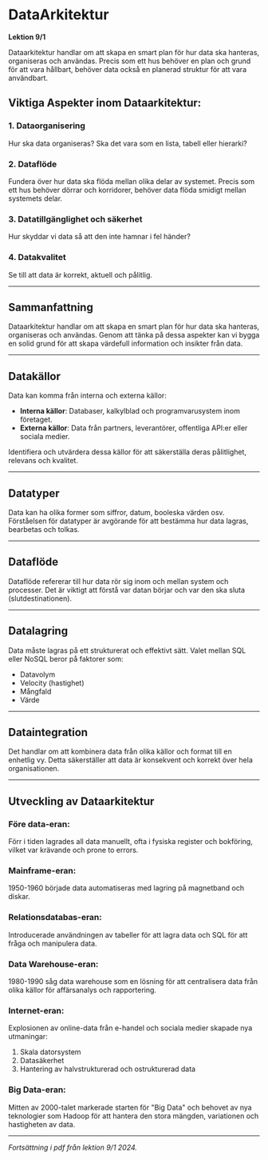 # DataArkitektur
**Lektion 9/1**

Dataarkitektur handlar om att skapa en smart plan för hur data ska hanteras, organiseras och användas. Precis som ett hus behöver en plan och grund för att vara hållbart, behöver data också en planerad struktur för att vara användbart.

## Viktiga Aspekter inom Dataarkitektur:

### 1. Dataorganisering
Hur ska data organiseras? Ska det vara som en lista, tabell eller hierarki?

### 2. Dataflöde
Fundera över hur data ska flöda mellan olika delar av systemet. Precis som ett hus behöver dörrar och korridorer, behöver data flöda smidigt mellan systemets delar.

### 3. Datatillgänglighet och säkerhet
Hur skyddar vi data så att den inte hamnar i fel händer?

### 4. Datakvalitet
Se till att data är korrekt, aktuell och pålitlig.

---

## Sammanfattning
Dataarkitektur handlar om att skapa en smart plan för hur data ska hanteras, organiseras och användas. Genom att tänka på dessa aspekter kan vi bygga en solid grund för att skapa värdefull information och insikter från data.

---

## Datakällor
Data kan komma från interna och externa källor:
- **Interna källor**: Databaser, kalkylblad och programvarusystem inom företaget.
- **Externa källor**: Data från partners, leverantörer, offentliga API:er eller sociala medier.

Identifiera och utvärdera dessa källor för att säkerställa deras pålitlighet, relevans och kvalitet.

---

## Datatyper
Data kan ha olika former som siffror, datum, booleska värden osv. Förståelsen för datatyper är avgörande för att bestämma hur data lagras, bearbetas och tolkas.

---

## Dataflöde
Dataflöde refererar till hur data rör sig inom och mellan system och processer. Det är viktigt att förstå var datan börjar och var den ska sluta (slutdestinationen).

---

## Datalagring
Data måste lagras på ett strukturerat och effektivt sätt. Valet mellan SQL eller NoSQL beror på faktorer som:
- Datavolym
- Velocity (hastighet)
- Mångfald
- Värde

---

## Dataintegration
Det handlar om att kombinera data från olika källor och format till en enhetlig vy. Detta säkerställer att data är konsekvent och korrekt över hela organisationen.

---

## Utveckling av Dataarkitektur

### Före data-eran:
Förr i tiden lagrades all data manuellt, ofta i fysiska register och bokföring, vilket var krävande och prone to errors.

### Mainframe-eran:
1950-1960 började data automatiseras med lagring på magnetband och diskar.

### Relationsdatabas-eran:
Introducerade användningen av tabeller för att lagra data och SQL för att fråga och manipulera data.

### Data Warehouse-eran:
1980-1990 såg data warehouse som en lösning för att centralisera data från olika källor för affärsanalys och rapportering.

### Internet-eran:
Explosionen av online-data från e-handel och sociala medier skapade nya utmaningar:
1. Skala datorsystem
2. Datasäkerhet
3. Hantering av halvstrukturerad och ostrukturerad data

### Big Data-eran:
Mitten av 2000-talet markerade starten för "Big Data" och behovet av nya teknologier som Hadoop för att hantera den stora mängden, variationen och hastigheten av data.

---

_Fortsättning i pdf från lektion 9/1 2024._